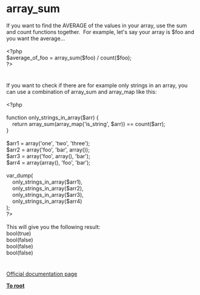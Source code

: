 # array_sum




<div class="phpcode"><span class="html">
If you want to find the AVERAGE of the values in your array, use the sum and count functions together.&#xA0; For example, let&apos;s say your array is $foo and you want the average...
<br>
<br><span class="default">&lt;?php
<br>$average_of_foo </span><span class="keyword">= </span><span class="default">array_sum</span><span class="keyword">(</span><span class="default">$foo</span><span class="keyword">) / </span><span class="default">count</span><span class="keyword">(</span><span class="default">$foo</span><span class="keyword">);
<br></span><span class="default">?&gt;</span>
</span>
</div>
  

#


<div class="phpcode"><span class="html">
If you want to check if there are for example only strings in an array, you can use a combination of array_sum and array_map like this:<br><br><span class="default">&lt;?php<br><br></span><span class="keyword">function </span><span class="default">only_strings_in_array</span><span class="keyword">(</span><span class="default">$arr</span><span class="keyword">) {<br>&#xA0; &#xA0; return </span><span class="default">array_sum</span><span class="keyword">(</span><span class="default">array_map</span><span class="keyword">(</span><span class="string">&apos;is_string&apos;</span><span class="keyword">, </span><span class="default">$arr</span><span class="keyword">)) == </span><span class="default">count</span><span class="keyword">(</span><span class="default">$arr</span><span class="keyword">);<br>}<br><br></span><span class="default">$arr1 </span><span class="keyword">= array(</span><span class="string">&apos;one&apos;</span><span class="keyword">, </span><span class="string">&apos;two&apos;</span><span class="keyword">, </span><span class="string">&apos;three&apos;</span><span class="keyword">);<br></span><span class="default">$arr2 </span><span class="keyword">= array(</span><span class="string">&apos;foo&apos;</span><span class="keyword">, </span><span class="string">&apos;bar&apos;</span><span class="keyword">, array());<br></span><span class="default">$arr3 </span><span class="keyword">= array(</span><span class="string">&apos;foo&apos;</span><span class="keyword">, array(), </span><span class="string">&apos;bar&apos;</span><span class="keyword">);<br></span><span class="default">$arr4 </span><span class="keyword">= array(array(), </span><span class="string">&apos;foo&apos;</span><span class="keyword">, </span><span class="string">&apos;bar&apos;</span><span class="keyword">);<br><br></span><span class="default">var_dump</span><span class="keyword">(<br>&#xA0; &#xA0; </span><span class="default">only_strings_in_array</span><span class="keyword">(</span><span class="default">$arr1</span><span class="keyword">),<br>&#xA0; &#xA0; </span><span class="default">only_strings_in_array</span><span class="keyword">(</span><span class="default">$arr2</span><span class="keyword">),<br>&#xA0; &#xA0; </span><span class="default">only_strings_in_array</span><span class="keyword">(</span><span class="default">$arr3</span><span class="keyword">),<br>&#xA0; &#xA0; </span><span class="default">only_strings_in_array</span><span class="keyword">(</span><span class="default">$arr4</span><span class="keyword">)<br>);<br></span><span class="default">?&gt;<br></span><br>This will give you the following result:<br>bool(true)<br>bool(false)<br>bool(false)<br>bool(false)</span>
</div>
  

#

[Official documentation page](https://www.php.net/manual/en/function.array-sum.php)

**[To root](/README.md)**